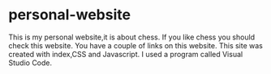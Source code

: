 # personal-website
This is my personal website,it is about chess. If you like chess  you should check this website. You have a couple of links on this website. This site was created with index,CSS and Javascript. I used a program called Visual Studio Code.
